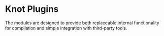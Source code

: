 # Knot Plugins

The modules are designed to provide both replaceable internal functionality for compilation and simple integration with third-party tools.
